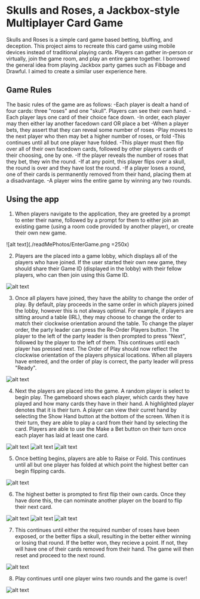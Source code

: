 # Skulls and Roses, a Jackbox-style Multiplayer Card Game

Skulls and Roses is a simple card game based betting, bluffing, and deception. This project aims to recreate this card game using mobile devices instead of traditional playing cards. Players can gather in-person or virtually, join the game room, and play an entire game together. I borrowed the general idea from playing Jackbox party games such as Fibbage and Drawful. I aimed to create a similar user experience here.

## Game Rules

The basic rules of the game are as follows:
-Each player is dealt a hand of four cards: three "roses" and one "skull". Players can see their own hand.
-Each player lays one card of their choice face down.
-In order, each player may then either lay another facedown card OR place a bet
-When a player bets, they assert that they can reveal some number of roses
-Play moves to the next player who then may bet a higher number of roses, or fold
-This continues until all but one player have folded.
-This player must then flip over all of their own facedown cards, followed by other players cards of their choosing, one by one.
-If the player reveals the number of roses that they bet, they win the round.
-If at any point, this player flips over a skull, the round is over and they have lost the round.
-If a player loses a round, one of their cards is permanently removed from their hand, placing them at a disadvantage.
-A player wins the entire game by winning any two rounds.

## Using the app

1. When players navigate to the application, they are greeted by a prompt to enter their name, followed by a prompt for them to either join an existing game (using a room code provided by another player), or create their own new game.

![alt text](./readMePhotos/EnterGame.png =250x)

2. Players are the placed into a game lobby, which displays all of the players who have joined. If the user started their own new game, they should share their Game ID (displayed in the lobby) with their fellow players, who can then join using this Game ID.

![alt text](./readMePhotos/GameLobby.png)

3. Once all players have joined, they have the ability to change the order of play. By default, play proceeds in the same order in which players joined the lobby, however this is not always optimal. For example, if players are sitting around a table (IRL), they may choose to change the order to match their clockwise orientation around the table. To change the player order, the party leader can press the Re-Order Players button. The player to the left of the party leader is then prompted to press "Next", followed by the player to the left of them. This continues until each player has pressed next. The Order of Play should now reflect the clockwise orientation of the players physical locations. When all players have entered, and the order of play is correct, the party leader will press "Ready".

![alt text](./readMePhotos/ReorderPlayers.png)

4. Next the players are placed into the game. A random player is select to begin play. The gameboard shows each player, which cards they have played and how many cards they have in their hand. A highlighted player denotes that it is their turn. A player can view their curret hand by selecting the Show Hand button at the bottom of the screen. When it is their turn, they are able to play a card from their hand by selecting the card. Players are able to use the Make a Bet button on their turn once each player has laid at least one card.

![alt text](./readMePhotos/StartGame.png)
![alt text](./readMePhotos/PlayerHand.png)
![alt text](./readMePhotos/BetCards.png)

5. Once betting begins, players are able to Raise or Fold. This continues until all but one player has folded at which point the highest better can begin flipping cards.

![alt text](./readMePhotos/RaiseBet.png)

6. The highest better is prompted to first flip their own cards. Once they have done this, the can nominate another player on the board to flip their next card.

![alt text](./readMePhotos/FlipYourCards.png)
![alt text](./readMePhotos/SelectPlayerFlip.png)
![alt text](./readMePhotos/OtherPlayerFlipping.png)

7. This continues until either the required number of roses have been exposed, or the better flips a skull, resulting in the better either winning or losing that round. If the better won, they recieve a point. If not, they will have one of their cards removed from their hand. The game will then reset and proceed to the next round.

![alt text](./readMePhotos/LostRound.png)

8. Play continues until one player wins two rounds and the game is over!

![alt text](./readMePhotos/WinGame.png)

##
